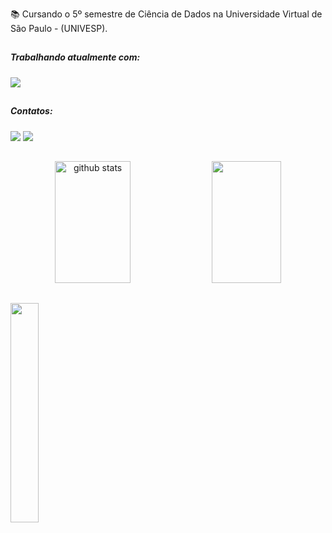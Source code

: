 📚 Cursando o 5º semestre de Ciência de Dados na Universidade Virtual de São Paulo - (UNIVESP). <br>
##

##### Trabalhando atualmente com:

<div>
   <p align="left">
  <a href="https://skillicons.dev">
    <img src="https://skillicons.dev/icons?i=html,css&theme=dark" />
  </a>
</p>
</div>

##

##### Contatos:

<div> 
  <a href="https://www.linkedin.com/in/andre-collar/" target="_blank"><img src="https://skillicons.dev/icons?i=linkedin&theme=dark" target="_blank"></a> 
  <a href="https://instagram.com/andrecollar" target="_blank"><img src="https://skillicons.dev/icons?i=instagram&theme=dark"></a>
    
##
 
<div align="center">  
  <img width="49%" height="195px" src="https://github-readme-stats.vercel.app/api?username=andrecollar&show_icons=true&theme=highcontrast&count_private=true&hide=stars" alt="github stats" /> 
  <img width="47%" height="195px" src="https://github-readme-stats.vercel.app/api/top-langs/?username=andrecollar&layout=compact&theme=highcontrast" />
  
</div>

##
<div><img width="30%" src="https://user-images.githubusercontent.com/74038190/212284136-03988914-d899-44b4-b1d9-4eeccf656e44.gif"> </div>
